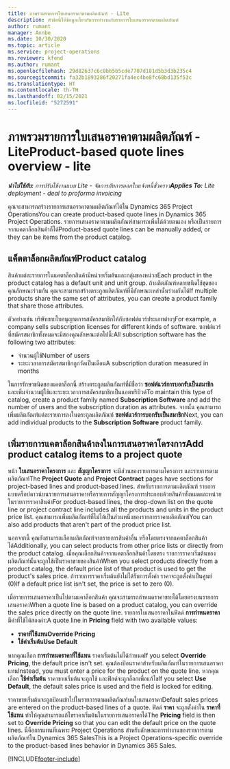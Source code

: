 ```yaml
---
title: ภาพรวมรายการใบเสนอราคาตามผลิตภัณฑ์ - Lite
description: หัวข้อนี้ให้ข้อมูลเกี่ยวกับการทำงานกับรายการใบเสนอราคาตามผลิตภัณฑ์
author: rumant
manager: Annbe
ms.date: 10/30/2020
ms.topic: article
ms.service: project-operations
ms.reviewer: kfend
ms.author: rumant
ms.openlocfilehash: 29d82637c6c8bb5b5cde7707d181d5b3d3b235c4
ms.sourcegitcommit: fa32b1893286f20271fa4ec4be8fc68bd135f53c
ms.translationtype: HT
ms.contentlocale: th-TH
ms.lasthandoff: 02/15/2021
ms.locfileid: "5272591"
---
```

# <a name="product-based-quote-lines-overview---lite"></a><span data-ttu-id="36d9a-103">ภาพรวมรายการใบเสนอราคาตามผลิตภัณฑ์ - Lite</span><span class="sxs-lookup"><span data-stu-id="36d9a-103">Product-based quote lines overview - lite</span></span>

<span data-ttu-id="36d9a-104">_**นำไปใช้กับ:** การปรับใช้งานแบบ Lite - จัดการกับการออกใบแจ้งหนี้ชั่วคราว_</span><span class="sxs-lookup"><span data-stu-id="36d9a-104">_**Applies To:** Lite deployment - deal to proforma invoicing_</span></span>

<span data-ttu-id="36d9a-105">คุณจะสามารถสร้างรายการเสนอราคาตามผลิตภัณฑ์ได้ใน Dynamics 365 Project Operations</span><span class="sxs-lookup"><span data-stu-id="36d9a-105">You can create product-based quote lines in Dynamics 365 Project Operations.</span></span> <span data-ttu-id="36d9a-106">รายการเสนอราคาตามผลิตภัณฑ์สามารถเพิ่มได้ด้วยตนเอง หรือเป็นรายการจากแคตาล็อกสินค้าก็ได้</span><span class="sxs-lookup"><span data-stu-id="36d9a-106">Product-based quote lines can be manually added, or they can be items from the product catalog.</span></span>

## <a name="product-catalog"></a><span data-ttu-id="36d9a-107">แค็ตตาล็อกผลิตภัณฑ์</span><span class="sxs-lookup"><span data-stu-id="36d9a-107">Product catalog</span></span>

<span data-ttu-id="36d9a-108">สินค้าแต่ละรายการในแคตาล็อกสินค้ามีหน่วยเริ่มต้นและกลุ่มของหน่วย</span><span class="sxs-lookup"><span data-stu-id="36d9a-108">Each product in the product catalog has a default unit and unit group.</span></span> <span data-ttu-id="36d9a-109">ถ้าผลิตภัณฑ์หลายชนิดใช้ชุดของคุณลักษณะร่วมกัน คุณจะสามารถสร้างตระกูลผลิตภัณฑ์ที่มีลักษณะเหล่านั้นร่วมกันได้</span><span class="sxs-lookup"><span data-stu-id="36d9a-109">If multiple products share the same set of attributes, you can create a product family that share those attributes.</span></span> 

<span data-ttu-id="36d9a-110">ตัวอย่างเช่น บริษัทขายใบอนุญาตการสมัครสมาชิกให้กับซอฟต์แวร์ประเภทต่างๆ</span><span class="sxs-lookup"><span data-stu-id="36d9a-110">For example, a company sells subscription licenses for different kinds of software.</span></span> <span data-ttu-id="36d9a-111">ซอฟต์แวร์ที่สมัครสมาชิกทั้งหมดจะมีสองคุณลักษณะต่อไปนี้:</span><span class="sxs-lookup"><span data-stu-id="36d9a-111">All subscription software has the following two attributes:</span></span>

- <span data-ttu-id="36d9a-112">จำนวนผู้ใช้</span><span class="sxs-lookup"><span data-stu-id="36d9a-112">Number of users</span></span>
- <span data-ttu-id="36d9a-113">ระยะเวลาการสมัครสมาชิกถูกวัดเป็นเดือน</span><span class="sxs-lookup"><span data-stu-id="36d9a-113">A subscription duration measured in months</span></span>

<span data-ttu-id="36d9a-114">ในการรักษาขนิดของแคตาล็อกนี้ สร้างตระกูลผลิตภัณฑ์ที่มีชื่อว่า **ซอฟต์แวร์การบอกรับเป็นสมาชิก** และเพิ่มจำนวนผู้ใช้และระยะเวลาการสมัครสมาชิกเป็นแอตทริบิวต์</span><span class="sxs-lookup"><span data-stu-id="36d9a-114">To maintain this type of catalog, create a product family named **Subscription Software** and add the number of users and the subscription duration as attributes.</span></span> <span data-ttu-id="36d9a-115">จากนั้น คุณสามารถเพิ่มผลิตภัณฑ์แต่ละรายการลงในตระกูลผลิตภัณฑ์ **ซอฟต์แวร์การบอกรับเป็นสมาชิก**</span><span class="sxs-lookup"><span data-stu-id="36d9a-115">Next, you can add individual products to the **Subscription Software** product family.</span></span>

## <a name="add-product-catalog-items-to-a-project-quote"></a><span data-ttu-id="36d9a-116">เพิ่มรายการแคตาล็อกสินค้าลงในการเสนอราคาโครงการ</span><span class="sxs-lookup"><span data-stu-id="36d9a-116">Add product catalog items to a project quote</span></span>

<span data-ttu-id="36d9a-117">หน้า **ใบเสนอราคาโครงการ** และ **สัญญาโครงการ** จะมีส่วนของรายการตามโครงการ และรายการตามผลิตภัณฑ์</span><span class="sxs-lookup"><span data-stu-id="36d9a-117">The **Project Quote** and **Project Contract** pages have sections for project-based lines and product-based lines.</span></span> <span data-ttu-id="36d9a-118">สำหรับรายการตามผลิตภัณฑ์ รายการแบบดร็อปดาวน์บนรายการเสนอราคาหรือรายการสัญญาโครงการประกอบด้วยสินค้าทั้งหมดและหน่วยในรายการราคาสินค้า</span><span class="sxs-lookup"><span data-stu-id="36d9a-118">For product-based lines, the drop-down list on the quote line or project contract line includes all the products and units in the product price list.</span></span> <span data-ttu-id="36d9a-119">คุณสามารถเพิ่มผลิตภัณฑ์ที่ไม่ได้เป็นส่วนหนึ่งของรายการราคาผลิตภัณฑ์</span><span class="sxs-lookup"><span data-stu-id="36d9a-119">You can also add products that aren't part of the product price list.</span></span>

<span data-ttu-id="36d9a-120">นอกจากนี้ คุณยังสามารถเลือกผลิตภัณฑ์จากรายการสินค้าอื่น หรือโดยตรงจากแคตาล็อกสินค้าได้</span><span class="sxs-lookup"><span data-stu-id="36d9a-120">Additionally, you can select products from other price lists or directly from the product catalog.</span></span> <span data-ttu-id="36d9a-121">เมื่อคุณเลือกสินค้าจากแคตาล็อกสินค้าโดยตรง รายการราคาเริ่มต้นของผลิตภัณฑ์นั้นจะถูกใช้เป็นราคาขายของสินค้า</span><span class="sxs-lookup"><span data-stu-id="36d9a-121">When you select products directly from a product catalog, the default price list of that product is used to get the product's sales price.</span></span> <span data-ttu-id="36d9a-122">ถ้ารายการราคาเริ่มต้นยังไม่ได้รับการตั้งค่า ราคาจะถูกตั้งค่าเป็นศูนย์ (0)</span><span class="sxs-lookup"><span data-stu-id="36d9a-122">If a default price list isn't set, the price is set to zero (0).</span></span>

<span data-ttu-id="36d9a-123">เมื่อรายการเสนอราคาเป็นไปตามแคาล็อกสินค้า คุณจะสามารถกำหนดราคาขายได้โดยตรงบนรายการเสนอราคา</span><span class="sxs-lookup"><span data-stu-id="36d9a-123">When a quote line is based on a product catalog, you can override the sales price directly on the quote line.</span></span> <span data-ttu-id="36d9a-124">รายการใบเสนอราคาในฟิลด์ **การกำหนดราคา** มีค่าที่ใช้ได้สองค่า:</span><span class="sxs-lookup"><span data-stu-id="36d9a-124">A quote line in **Pricing** field with two available values:</span></span>

- <span data-ttu-id="36d9a-125">**ราคาที่ใช้แทน**</span><span class="sxs-lookup"><span data-stu-id="36d9a-125">**Override Pricing**</span></span>
- <span data-ttu-id="36d9a-126">**ใช้ค่าเริ่มต้น**</span><span class="sxs-lookup"><span data-stu-id="36d9a-126">**Use Default**</span></span>

<span data-ttu-id="36d9a-127">หากคุณเลือก **การกำหนดราคาที่ใช้แทน** ราคาเริ่มต้นไม่ได้กำหนด</span><span class="sxs-lookup"><span data-stu-id="36d9a-127">If you select **Override Pricing**, the default price isn't set.</span></span> <span data-ttu-id="36d9a-128">คุณต้องป้อนราคาสำหรับผลิตภัณฑ์ในรายการเสนอราคาแทน</span><span class="sxs-lookup"><span data-stu-id="36d9a-128">Instead, you must enter a price for the product on the quote line.</span></span> <span data-ttu-id="36d9a-129">หากคุณเลือก **ใช้ค่าเริ่มต้น** ราคาขายเริ่มต้นจะถูกใช้ และฟิลด์จะถูกล็อกเพื่อแก้ไข</span><span class="sxs-lookup"><span data-stu-id="36d9a-129">If you select **Use Default**, the default sales price is used and the field is locked for editing.</span></span>

<span data-ttu-id="36d9a-130">ราคาขายเริ่มต้นจะถูกป้อนเข้าไปในรายการตามผลิตภัณฑ์บนใบเสนอราคา</span><span class="sxs-lookup"><span data-stu-id="36d9a-130">Default sales prices are entered on the product-based lines of a quote.</span></span> <span data-ttu-id="36d9a-131">ฟิลด์ **ราคา** จะถูกตั้งค่าใน **ราคาที่ใช้แทน** ทำให้คุณสามารถแก้ไขราคาเริ่มต้นในรายการเสนอราคาได้</span><span class="sxs-lookup"><span data-stu-id="36d9a-131">The **Pricing** field is then set to **Override Pricing** so that you can edit the default price on the quote lines.</span></span> <span data-ttu-id="36d9a-132">นี่คือการแทนที่เฉพาะ Project Operations สำหรับลักษณะการทำงานของรายการตามผลิตภัณฑ์ใน Dynamics 365 Sales</span><span class="sxs-lookup"><span data-stu-id="36d9a-132">This is a Project Operations-specific override to the product-based lines behavior in Dynamics 365 Sales.</span></span>


[!INCLUDE[footer-include](../../includes/footer-banner.md)]
